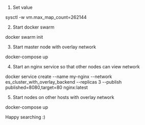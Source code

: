 1. Set value

sysctl -w vm.max_map_count=262144

2. Start docker swarm

docker swarm init

3. Start master node with overlay network

docker-compose up


4. Start an nginx service so that other nodes can view network

docker service create --name my-nginx --network es_cluster_with_overlay_backend --replicas 3 --publish published=8080,target=80 nginx:latest


5. Start nodes on other hosts with overlay network

docker-compose up



Happy searching :)

